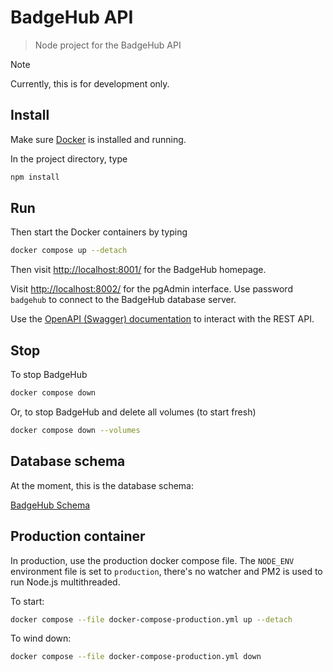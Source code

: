 # BadgeHub API

> Node project for the BadgeHub API

> [!NOTE]  
> Currently, this is for development only.

## Install

Make sure [Docker](https://www.docker.com/get-started/) is installed and running.

In the project directory, type

```bash
npm install
```

## Run

Then start the Docker containers by typing

```bash
docker compose up --detach
```

Then visit [http://localhost:8001/](http://localhost:8001/) for the BadgeHub homepage.

Visit [http://localhost:8002/](http://localhost:8002/) for the pgAdmin interface.
Use password `badgehub` to connect to the BadgeHub database server.

Use the [OpenAPI (Swagger) documentation](/openapi) to interact with the REST API.

## Stop

To stop BadgeHub

```bash
docker compose down
```

Or, to stop BadgeHub and delete all volumes (to start fresh)

```bash
docker compose down --volumes
```

## Database schema

At the moment, this is the database schema:

[BadgeHub Schema](https://drawsql.app/teams/badge-team/diagrams/simplified-database)

## Production container

In production, use the production docker compose file.
The `NODE_ENV` environment file is set to `production`, there's no watcher and
PM2 is used to run Node.js multithreaded.

To start:

```bash
docker compose --file docker-compose-production.yml up --detach
```

To wind down:

```bash
docker compose --file docker-compose-production.yml down
```

